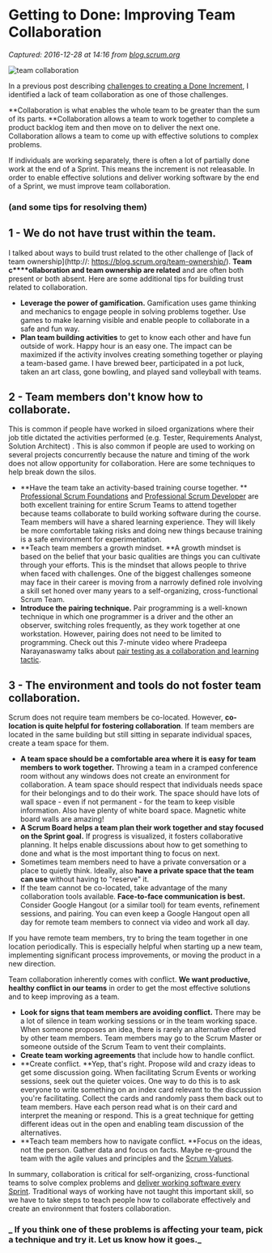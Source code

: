 # Getting to Done: Improving Team Collaboration

_Captured: 2016-12-28 at 14:16 from [blog.scrum.org](https://blog.scrum.org/team-collaboration/)_

![team collaboration](https://s3.amazonaws.com/scrumorg-blog/wp-content/uploads/2016/12/26222932/handshake-297272_1280-750x410.png)

In a previous post describing [challenges to creating a Done Increment](http://www.agilesocks.com/5-challenges-creating-done-increment/), I identified a lack of team collaboration as one of those challenges.

**Collaboration is what enables the whole team to be greater than the sum of its parts. **Collaboration allows a team to work together to complete a product backlog item and then move on to deliver the next one. Collaboration allows a team to come up with effective solutions to complex problems.

If individuals are working separately, there is often a lot of partially done work at the end of a Sprint. This means the increment is not releasable. In order to enable effective solutions and deliver working software by the end of a Sprint, we must improve team collaboration.

### (and some tips for resolving them)

## 1 - We do not have trust within the team.

I talked about ways to build trust related to the other challenge of [lack of team ownership](http://: https://blog.scrum.org/team-ownership/). **Team c****ollaboration and team ownership are related** and are often both present or both absent. Here are some additional tips for building trust related to collaboration.

  * **Leverage the power of gamification.** Gamification uses game thinking and mechanics to engage people in solving problems together. Use games to make learning visible and enable people to collaborate in a safe and fun way.
  * **Plan team building activities** to get to know each other and have fun outside of work. Happy hour is an easy one. The impact can be maximized if the activity involves creating something together or playing a team-based game. I have brewed beer, participated in a pot luck, taken an art class, gone bowling, and played sand volleyball with teams.

## 2 - Team members don't know how to collaborate.

This is common if people have worked in siloed organizations where their job title dictated the activities performed (e.g. Tester, Requirements Analyst, Solution Architect) . This is also common if people are used to working on several projects concurrently because the nature and timing of the work does not allow opportunity for collaboration. Here are some techniques to help break down the silos.

  * **Have the team take an activity-based training course together. ** [Professional Scrum Foundations](https://www.scrum.org/Courses/Professional-Scrum-Foundations) and [Professional Scrum Developer](https://www.scrum.org/Courses/Professional-Scrum-Developer) are both excellent training for entire Scrum Teams to attend together because teams collaborate to build working software during the course. Team members will have a shared learning experience. They will likely be more comfortable taking risks and doing new things because training is a safe environment for experimentation.
  * **Teach team members a growth mindset. **A growth mindset is based on the belief that your basic qualities are things you can cultivate through your efforts. This is the mindset that allows people to thrive when faced with challenges. One of the biggest challenges someone may face in their career is moving from a narrowly defined role involving a skill set honed over many years to a self-organizing, cross-functional Scrum Team.
  * **Introduce the pairing technique.** Pair programming is a well-known technique in which one programmer is a driver and the other an observer, switching roles frequently, as they work together at one workstation. However, pairing does not need to be limited to programming. Check out this 7-minute video where Pradeepa Narayanaswamy talks about [pair testing as a collaboration and learning tactic](https://www.youtube.com/watch?v=u76tN4lWSRs).

## 3 - The environment and tools do not foster team collaboration.

Scrum does not require team members be co-located. However, **co-location is quite helpful for fostering collaboration**. If team members are located in the same building but still sitting in separate individual spaces, create a team space for them.

  * **A team space should be a comfortable area where it is easy for team members to work together.** Throwing a team in a cramped conference room without any windows does not create an environment for collaboration. A team space should respect that individuals needs space for their belongings and to do their work. The space should have lots of wall space - even if not permanent - for the team to keep visible information. Also have plenty of white board space. Magnetic white board walls are amazing!
  * **A Scrum Board helps a team plan their work together and stay focused on the Sprint goal.** If progress is visualized, it fosters collaborative planning. It helps enable discussions about how to get something to done and what is the most important thing to focus on next.
  * Sometimes team members need to have a private conversation or a place to quietly think. Ideally, also **have a private space that the team can use** without having to "reserve" it.
  * If the team cannot be co-located, take advantage of the many collaboration tools available. **Face-to-face communication is best.** Consider Google Hangout (or a similar tool) for team events, refinement sessions, and pairing. You can even keep a Google Hangout open all day for remote team members to connect via video and work all day.

If you have remote team members, try to bring the team together in one location periodically. This is especially helpful when starting up a new team, implementing significant process improvements, or moving the product in a new direction.

Team collaboration inherently comes with conflict. **We want productive, healthy conflict in our teams** in order to get the most effective solutions and to keep improving as a team.

  * **Look for signs that team members are avoiding conflict.** There may be a lot of silence in team working sessions or in the team working space. When someone proposes an idea, there is rarely an alternative offered by other team members. Team members may go to the Scrum Master or someone outside of the Scrum Team to vent their complaints.
  * **Create team working agreements** that include how to handle conflict.
  * **Create conflict. **Yep, that's right. Propose wild and crazy ideas to get some discussion going. When facilitating Scrum Events or working sessions, seek out the quieter voices. One way to do this is to ask everyone to write something on an index card relevant to the discussion you're facilitating. Collect the cards and randomly pass them back out to team members. Have each person read what is on their card and interpret the meaning or respond. This is a great technique for getting different ideas out in the open and enabling team discussion of the alternatives.
  * **Teach team members how to navigate conflict. **Focus on the ideas, not the person. Gather data and focus on facts. Maybe re-ground the team with the agile values and principles and the [Scrum Values](https://blog.scrum.org/updates-scrum-guide-5-scrum-values-take-center-stage/).

In summary, collaboration is critical for self-organizing, cross-functional teams to solve complex problems and [deliver working software every Sprint](https://blog.scrum.org/5-challenges-creating-done-increment/). Traditional ways of working have not taught this important skill, so we have to take steps to teach people how to collaborate effectively and create an environment that fosters collaboration.

### _ If you think one of these problems is affecting your team, pick a technique and try it. Let us know how it goes._
